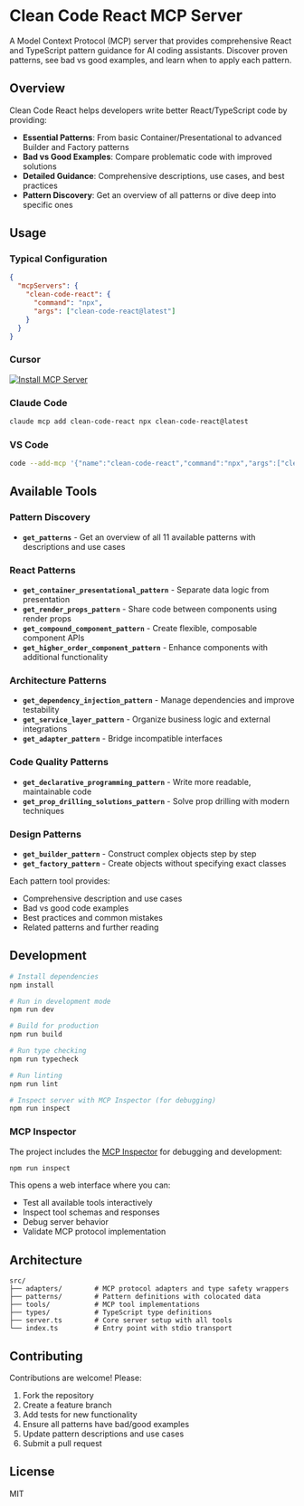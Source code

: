 # Clean Code React MCP Server

A Model Context Protocol (MCP) server that provides comprehensive React and TypeScript pattern guidance for AI coding assistants.
Discover proven patterns, see bad vs good examples, and learn when to apply each pattern.

## Overview

Clean Code React helps developers write better React/TypeScript code by providing:

- **Essential Patterns**: From basic Container/Presentational to advanced Builder and Factory patterns
- **Bad vs Good Examples**: Compare problematic code with improved solutions
- **Detailed Guidance**: Comprehensive descriptions, use cases, and best practices
- **Pattern Discovery**: Get an overview of all patterns or dive deep into specific ones

## Usage

### Typical Configuration

```json
{
  "mcpServers": {
    "clean-code-react": {
      "command": "npx",
      "args": ["clean-code-react@latest"]
    }
  }
}
```

### Cursor

[![Install MCP Server](https://cursor.com/deeplink/mcp-install-dark.svg)](https://cursor.com/install-mcp?name=clean-code-react&config=eyJjb21tYW5kIjoibnB4IGNsZWFuLWNvZGUtcmVhY3RAbGF0ZXN0In0%3D)

### Claude Code

```bash
claude mcp add clean-code-react npx clean-code-react@latest
```

### VS Code

```bash
code --add-mcp '{"name":"clean-code-react","command":"npx","args":["clean-code-react@latest"]}'
```

## Available Tools

### Pattern Discovery

- **`get_patterns`** - Get an overview of all 11 available patterns with descriptions and use cases

### React Patterns

- **`get_container_presentational_pattern`** - Separate data logic from presentation
- **`get_render_props_pattern`** - Share code between components using render props
- **`get_compound_component_pattern`** - Create flexible, composable component APIs
- **`get_higher_order_component_pattern`** - Enhance components with additional functionality

### Architecture Patterns

- **`get_dependency_injection_pattern`** - Manage dependencies and improve testability
- **`get_service_layer_pattern`** - Organize business logic and external integrations
- **`get_adapter_pattern`** - Bridge incompatible interfaces

### Code Quality Patterns

- **`get_declarative_programming_pattern`** - Write more readable, maintainable code
- **`get_prop_drilling_solutions_pattern`** - Solve prop drilling with modern techniques

### Design Patterns

- **`get_builder_pattern`** - Construct complex objects step by step
- **`get_factory_pattern`** - Create objects without specifying exact classes

Each pattern tool provides:

- Comprehensive description and use cases
- Bad vs good code examples
- Best practices and common mistakes
- Related patterns and further reading

## Development

```bash
# Install dependencies
npm install

# Run in development mode
npm run dev

# Build for production
npm run build

# Run type checking
npm run typecheck

# Run linting
npm run lint

# Inspect server with MCP Inspector (for debugging)
npm run inspect
```

### MCP Inspector

The project includes the [MCP Inspector](https://github.com/modelcontextprotocol/inspector) for debugging and development:

```bash
npm run inspect
```

This opens a web interface where you can:

- Test all available tools interactively
- Inspect tool schemas and responses
- Debug server behavior
- Validate MCP protocol implementation

## Architecture

```text
src/
├── adapters/        # MCP protocol adapters and type safety wrappers
├── patterns/        # Pattern definitions with colocated data
├── tools/           # MCP tool implementations
├── types/           # TypeScript type definitions
├── server.ts        # Core server setup with all tools
└── index.ts         # Entry point with stdio transport
```

## Contributing

Contributions are welcome! Please:

1. Fork the repository
2. Create a feature branch
3. Add tests for new functionality
4. Ensure all patterns have bad/good examples
5. Update pattern descriptions and use cases
6. Submit a pull request

## License

MIT
